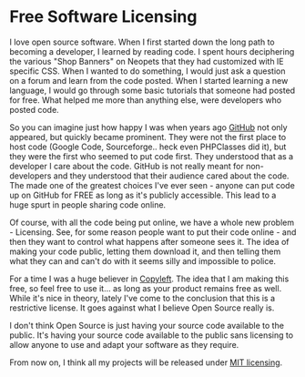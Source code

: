 # Free Software Licensing
I love open source software. When I first started down the long path to becoming a developer, I learned by reading code. I spent hours deciphering the various "Shop Banners" on Neopets that they had customized with IE specific CSS. When I wanted to do something, I would just ask a question on a forum and learn from the code posted. When I started learning a new language, I would go through some basic tutorials that someone had posted for free. What helped me more than anything else, were developers who posted code.

So you can imagine just how happy I was when years ago [GitHub](https://github.com) not only appeared, but quickly became prominent. They were not the first place to host code (Google Code, Sourceforge.. heck even PHPClasses did it), but they were the first who seemed to put code first. They understood that as a developer I care about the code. GitHub is not really meant for non-developers and they understood that their audience cared about the code. The made one of the greatest choices I've ever seen - anyone can put code up on GitHub for FREE as long as it's publicly accessible. This lead to a huge spurt in people sharing code online. 

Of course, with all the code being put online, we have a whole new problem - Licensing. See, for some reason people want to put their code online - and then they want to control what happens after someone sees it. The idea of making your code public, letting them download it, and then telling them what they can and can't do with it seems silly and impossible to police. 

For a time I was a huge believer in [Copyleft](https://www.gnu.org/copyleft/). The idea that I am making this free, so feel free to use it... as long as your product remains free as well. While it's nice in theory, lately I've come to the conclusion that this is a restrictive license. It goes against what I believe Open Source really is. 

I don't think Open Source is just having your source code available to the public. It's having your source code available to the public sans licensing to allow anyone to use and adapt your software as they require. 

From now on, I think all my projects will be released under [MIT licensing](http://opensource.org/licenses/MIT).
